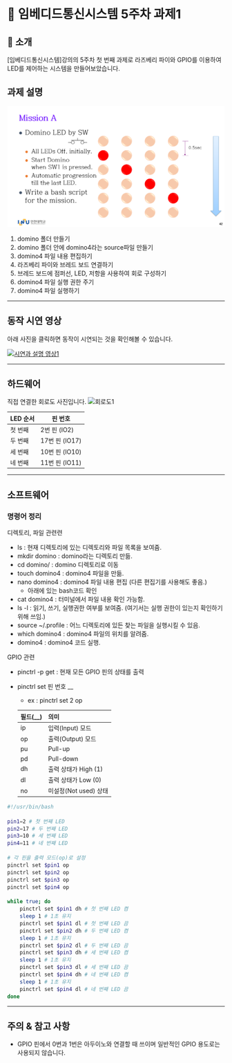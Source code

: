 
# 📌 임베디드통신시스템 5주차 과제1

## 📖 소개

[임베디드통신시스템]강의의 5주차 첫 번째 과제로 라즈베리 파이와 GPIO를 이용하여 LED를 제어하는 시스템을 만들어보았습니다. 

## 과제 설명

![missionA](domino/image1/missionA.png)

1. domino 폴더 만들기
2. domino 폴더 안에 domino4라는 source파일 만들기
3. domino4 파일 내용 편집하기 
4. 라즈베리 파이와 브레드 보드 연결하기
5. 브레드 보드에 점퍼선, LED, 저항을 사용하여 회로 구성하기 
6. domino4 파일 실행 권한 주기
7. domino4 파일 실행하기 
---
## 동작 시연 영상

아래 사진을 클릭하면 동작이 시연되는 것을 확인해볼 수 있습니다.

[![시연과 설명 영상1](image/thumnail2.jpg)](https://www.youtube.com/watch?v=qqGw-CTZCQk)

--- 
## 하드웨어
직접 연결한 회로도 사진입니다. 
![회로도1](count/image1/회로도1.jpg)

| LED 순서 | 핀 번호 |
|----------|---------|
|   첫 번째  | 2번 핀 (IO2) |
|   두 번째  | 17번 핀 (IO17) |
|   세 번째  | 10번 핀 (IO10) |
|   네 번째  | 11번 핀 (IO11) |

---

## 소프트웨어
### 명령어 정리
디렉토리, 파일 관련련
- ls : 현재 디렉토리에 있는 디렉토리와 파일 목록을 보여줌.
- mkdir domino : domino라는 디렉토리 만듦. 
- cd domino/ : domino 디렉토리로 이동 
- touch domino4 : domino4 파일을 만듦.  
- nano domino4 : domino4 파일 내용 편집 (다른 편집기를 사용해도 좋음.) 
    - 아래에 있는 bash코드 확인 
- cat domino4 : 터미널에서 파일 내용 확인 가능함. 
- ls -l : 읽기, 쓰기, 실행권한 여부를 보여줌. (여기서는 실행 권한이 있는지 확인하기 위해 쓰임.)
- source ~/.profile : 어느 디렉토리에 있든 찾는 파일을 실행시킬 수 있음.
- which domino4 : domino4 파일의 위치를 알려줌. 
- domino4 : domino4 코드 실행.

GPIO 관련 
- pinctrl -p get : 현재 모든 GPIO 핀의 상태를 출력
- pinctrl set 핀 번호 __ 
    - ex : pinctrl set 2 op    

    | 필드(__)	| 의미 |    
    |-------|--------|    
    | ip  | 입력(Input) 모드 |   
    | op  | 출력(Output) 모드 |
    | pu  | Pull-up |
    | pd  | Pull-down |
    | dh  | 출력 상태가 High (1) |
    | dl  | 출력 상태가 Low (0)  |
    | no  | 미설정(Not used) 상태  |


```bash
#!/usr/bin/bash

pin1=2 # 첫 번째 LED
pin2=17 # 두 번째 LED
pin3=10 # 세 번째 LED
pin4=11 # 네 번째 LED

# 각 핀을 출력 모드(op)로 설정
pinctrl set $pin1 op 
pinctrl set $pin2 op
pinctrl set $pin3 op
pinctrl set $pin4 op

while true; do
    pinctrl set $pin1 dh # 첫 번째 LED 켬
    sleep 1 # 1초 유지
    pinctrl set $pin1 dl # 첫 번째 LED 끔
    pinctrl set $pin2 dh # 두 번째 LED 켬
    sleep 1 # 1초 유지
    pinctrl set $pin2 dl # 두 번째 LED 끔
    pinctrl set $pin3 dh # 세 번째 LED 켬
    sleep 1 # 1초 유지
    pinctrl set $pin3 dl # 세 번째 LED 끔
    pinctrl set $pin4 dh # 네 번째 LED 켬
    sleep 1 # 1초 유지
    pinctrl set $pin4 dl # 네 번째 LED 끔
done
```
___
## 주의 & 참고 사항

- GPIO 핀에서 0번과 1번은 아두이노와 연결할 때 쓰이며 일반적인 GPIO 용도로는 사용되지 않습니다. 